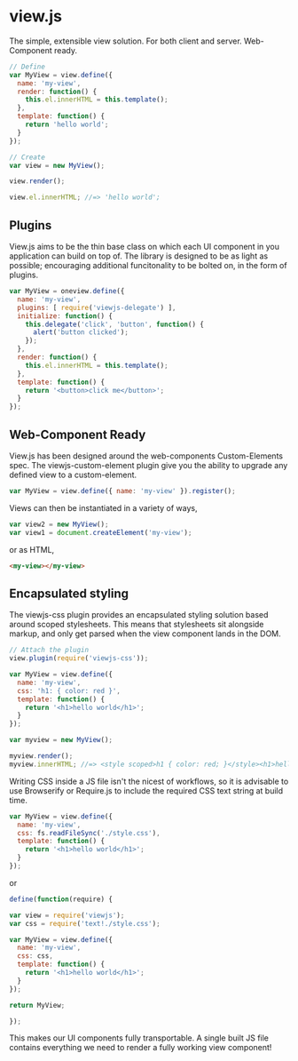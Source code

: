 
# view.js

The simple, extensible view solution. For both client and server. Web-Component ready.

```js
// Define
var MyView = view.define({
  name: 'my-view',
  render: function() {
    this.el.innerHTML = this.template();
  },
  template: function() {
    return 'hello world';
  }
});

// Create
var view = new MyView();

view.render();

view.el.innerHTML; //=> 'hello world';
```

## Plugins

View.js aims to be the thin base class on which each UI component in you application can build on top of. The library is designed to be as light as possible; encouraging additional funcitonality to be bolted on, in the form of plugins.

```js
var MyView = oneview.define({
  name: 'my-view',
  plugins: [ require('viewjs-delegate') ],
  initialize: function() {
    this.delegate('click', 'button', function() {
      alert('button clicked');
    });
  },
  render: function() {
    this.el.innerHTML = this.template();
  },
  template: function() {
    return '<button>click me</button>';
  }
});
```

## Web-Component Ready

View.js has been designed around the web-components Custom-Elements spec. The viewjs-custom-element plugin give you the ability to upgrade any defined view to a custom-element.

```js
var MyView = view.define({ name: 'my-view' }).register();
```

Views can then be instantiated in a variety of ways,

```js
var view2 = new MyView();
var view1 = document.createElement('my-view');
```

or as HTML,

```html
<my-view></my-view>
```

## Encapsulated styling

The viewjs-css plugin provides an encapsulated styling solution based around scoped stylesheets. This means that stylesheets sit alongside markup, and only get parsed when the view component lands in the DOM.

```js
// Attach the plugin
view.plugin(require('viewjs-css'));

var MyView = view.define({
  name: 'my-view',
  css: 'h1: { color: red }',
  template: function() {
    return '<h1>hello world</h1>';
  }
});

var myview = new MyView();

myview.render();
myview.innerHTML; //=> <style scoped>h1 { color: red; }</style><h1>hello world</h1>
```

Writing CSS inside a JS file isn't the nicest of workflows, so it is advisable to use Browserify or Require.js to include the required CSS text string at build time.

```js
var MyView = view.define({
  name: 'my-view',
  css: fs.readFileSync('./style.css'),
  template: function() {
    return '<h1>hello world</h1>';
  }
});
```
or

```js
define(function(require) {

var view = require('viewjs');
var css = require('text!./style.css');

var MyView = view.define({
  name: 'my-view',
  css: css,
  template: function() {
    return '<h1>hello world</h1>';
  }
});

return MyView;

});
```

This makes our UI components fully transportable. A single built JS file contains everything we need to render a fully working view component!